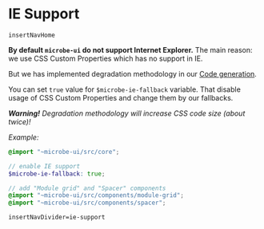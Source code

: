 # IE Support

`insertNavHome`

**By default `microbe-ui` do not support Internet Explorer.** 
The main reason: we use CSS Custom Properties which has no support in IE.

But we has implemented degradation methodology in our [Code generation](./code-generation.md). 

You can set `true` value for `$microbe-ie-fallback` variable. That disable usage of CSS Custom Properties and change them by our fallbacks.

_**Warning!** Degradation methodology will increase CSS code size (about twice)!_

_Example:_

```scss
@import "~microbe-ui/src/core";

// enable IE support
$microbe-ie-fallback: true;

// add "Module grid" and "Spacer" components
@import "~microbe-ui/src/components/module-grid";
@import "~microbe-ui/src/components/spacer";
```

`insertNavDivider=ie-support`
